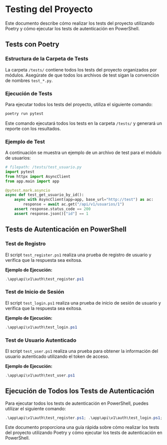 # Testing del Proyecto

Este documento describe cómo realizar los tests del proyecto utilizando Poetry y cómo ejecutar los tests de autenticación en PowerShell.

## Tests con Poetry

### Estructura de la Carpeta de Tests

La carpeta `/tests/` contiene todos los tests del proyecto organizados por módulos. Asegúrate de que todos los archivos de test sigan la convención de nombres `test_*.py`.

### Ejecución de Tests

Para ejecutar todos los tests del proyecto, utiliza el siguiente comando:

```bash
poetry run pytest
```

Este comando ejecutará todos los tests en la carpeta `/tests/` y generará un reporte con los resultados.

### Ejemplo de Test

A continuación se muestra un ejemplo de un archivo de test para el módulo de usuarios:

```python
# filepath: /tests/test_usuario.py
import pytest
from httpx import AsyncClient
from app.main import app

@pytest.mark.asyncio
async def test_get_usuario_by_id():
    async with AsyncClient(app=app, base_url="http://test") as ac:
        response = await ac.get("/api/v1/usuarios/1")
    assert response.status_code == 200
    assert response.json()["id"] == 1
```

## Tests de Autenticación en PowerShell

### Test de Registro

El script `test_register.ps1` realiza una prueba de registro de usuario y verifica que la respuesta sea exitosa.

**Ejemplo de Ejecución:**

```powershell
.\app\api\v1\auth\test_register.ps1
```

### Test de Inicio de Sesión

El script `test_login.ps1` realiza una prueba de inicio de sesión de usuario y verifica que la respuesta sea exitosa.

**Ejemplo de Ejecución:**

```powershell
.\app\api\v1\auth\test_login.ps1
```

### Test de Usuario Autenticado

El script `test_user.ps1` realiza una prueba para obtener la información del usuario autenticado utilizando el token de acceso.

**Ejemplo de Ejecución:**

```powershell
.\app\api\v1\auth\test_user.ps1
```

## Ejecución de Todos los Tests de Autenticación

Para ejecutar todos los tests de autenticación en PowerShell, puedes utilizar el siguiente comando:

```powershell
.\app\api\v1\auth\test_register.ps1; .\app\api\v1\auth\test_login.ps1; .\app\api\v1\auth\test_user.ps1
```

Este documento proporciona una guía rápida sobre cómo realizar los tests del proyecto utilizando Poetry y cómo ejecutar los tests de autenticación en PowerShell.
